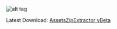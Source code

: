 ![alt tag](https://s3-us-west-1.amazonaws.com/curriousquirrel/AZE_BETA_v3.png "Assets Zip Extractor")

Latest Download: [AssetsZipExtractor vBeta](https://s3-us-west-1.amazonaws.com/curriousquirrel/AssetsZipExtractor.jar)
